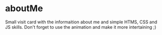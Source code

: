# aboutMe
Small visit card with the informaition about me and simple HTMS, CSS and JS skills.
Don't forget to use the animation and make it more intertaining ;)
